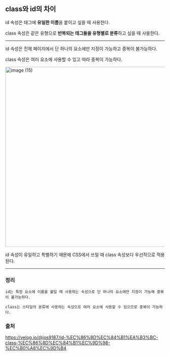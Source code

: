 ## class와 id의 차이

id 속성은 태그에 **유일한 이름**을 붙이고 싶을 때 사용한다.

class 속성은 같은 유형으로 **반복되는 태그들을 유형별로 분류**하고 싶을 때 사용한다.

---

id 속성은 전체 페이지에서 단 하나의 요소에만 지정이 가능하고 중복이 불가능하다.

class 속성은 여러 요소에 사용할 수 있고 따라 중복이 가능하다.

<img width="568" alt="image (15)" src="https://github.com/yookeunbyul/cs-study/assets/91243651/ca05673c-b155-49b3-862f-36b4e105c314">

<br />

id 속성이 유일하고 특별하기 때문에 CSS에서 쓰일 때 class 속성보다 우선적으로 적용된다.

---

### 정리

```
id는 특정 요소에 이름을 붙일 때 사용하는 속성으로 단 하나의 요소에만 지정이 가능해 중복이 불가능하다.

class는 스타일의 분류에 사용하는 속성으로 여러 요소에 사용할 수 있으므로 중복이 가능하다.
```

### 출처

https://velog.io/@jos9187/id-%EC%86%8D%EC%84%B1%EA%B3%BC-class-%EC%86%8D%EC%84%B1%EC%9D%98-%EC%B0%A8%EC%9D%B4
